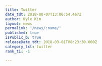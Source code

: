 ```yaml
---
title: Twitter
date_tdt: 2018-08-07T13:06:54.467Z
author: Kyle Kim
layout: news
permalink: '/news/:name/'
published: true
isPublic_b: true
releaseDate_tdt: 2018-03-01T08:23:30.000Z
category_txt: twitter
rank_ti: -1

---
```

